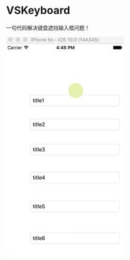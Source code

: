 # VSKeyboard
一句代码解决键盘遮挡输入框问题！




![image](https://github.com/visoon/VSKeyboard/blob/master/keyboard.gif)
